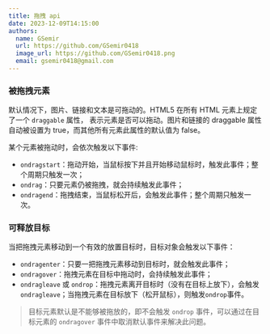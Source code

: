 ```yaml
---
title: 拖拽 api
date: 2023-12-09T14:15:00
authors:
  name: GSemir
  url: https://github.com/GSemir0418
  image_url: https://github.com/GSemir0418.png
  email: gsemir0418@gmail.com
---
```


### 被拖拽元素

默认情况下，图片、链接和文本是可拖动的。HTML5 在所有 HTML 元素上规定了一个 `draggable` 属性， 表示元素是否可以拖动。图片和链接的 draggable 属性自动被设置为 true，而其他所有元素此属性的默认值为 false。

某个元素被拖动时，会依次触发以下事件:

- `ondragstart`：拖动开始，当鼠标按下并且开始移动鼠标时，触发此事件；整个周期只触发一次；
- `ondrag`：只要元素仍被拖拽，就会持续触发此事件；
- `ondragend`：拖拽结束，当鼠标松开后，会触发此事件；整个周期只触发一次。

### 可释放目标

当把拖拽元素移动到一个有效的放置目标时，目标对象会触发以下事件：

- `ondragenter`：只要一把拖拽元素移动到目标时，就会触发此事件；
- `ondragover`：拖拽元素在目标中拖动时，会持续触发此事件；
- `ondragleave` 或 `ondrop`：拖拽元素离开目标时（没有在目标上放下），会触发`ondragleave`；当拖拽元素在目标放下（松开鼠标），则触发`ondrop`事件。

> 目标元素默认是不能够被拖放的，即不会触发 `ondrop` 事件，可以通过在目标元素的 `ondragover` 事件中取消默认事件来解决此问题。
